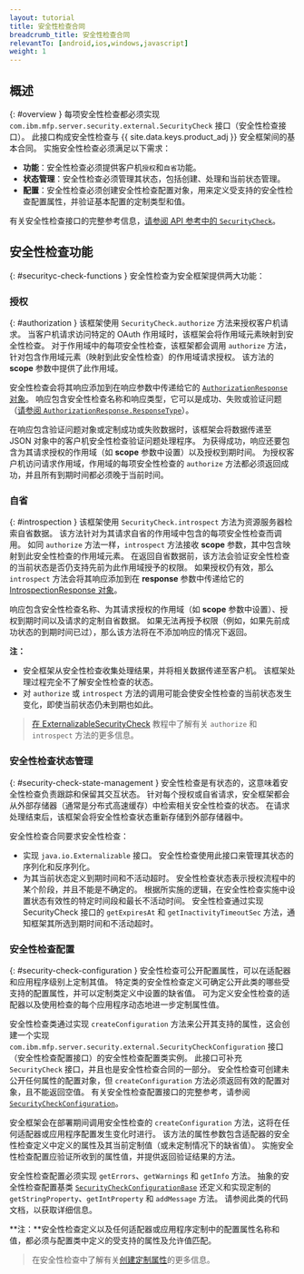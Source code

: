 ```yaml
---
layout: tutorial
title: 安全性检查合同
breadcrumb_title: 安全性检查合同
relevantTo: [android,ios,windows,javascript]
weight: 1
---
```

<!-- NLS_CHARSET=UTF-8 -->
## 概述
{: #overview }
每项安全性检查都必须实现 `com.ibm.mfp.server.security.external.SecurityCheck` 接口（安全性检查接口）。 此接口构成安全性检查与 {{ site.data.keys.product_adj }} 安全框架间的基本合同。 实施安全性检查必须满足以下需求：

* **功能**：安全性检查必须提供客户机`授权`和`自省`功能。
* **状态管理**：安全性检查必须管理其状态，包括创建、处理和当前状态管理。
* **配置**：安全性检查必须创建安全性检查配置对象，用来定义受支持的安全性检查配置属性，并验证基本配置的定制类型和值。

有关安全性检查接口的完整参考信息，[请参阅 API 参考中的 `SecurityCheck`](../../../api/server-side-api/java/)。

## 安全性检查功能
{: #securityc-check-functions }
安全性检查为安全框架提供两大功能：

### 授权
{: #authorization }
该框架使用 `SecurityCheck.authorize` 方法来授权客户机请求。 当客户机请求访问特定的 OAuth 作用域时，该框架会将作用域元素映射到安全性检查。 对于作用域中的每项安全性检查，该框架都会调用 `authorize` 方法，针对包含作用域元素（映射到此安全性检查）的作用域请求授权。 该方法的 **scope** 参数中提供了此作用域。

安全性检查会将其响应添加到在响应参数中传递给它的 [`AuthorizationResponse`对象](../../../api/server-side-api/java/)。 响应包含安全性检查名称和响应类型，它可以是成功、失败或验证问题（[请参阅 `AuthorizationResponse.ResponseType`](../../../api/server-side-api/java/)）。

在响应包含验证问题对象或定制成功或失败数据时，该框架会将数据传递至 JSON 对象中的客户机安全性检查验证问题处理程序。 为获得成功，响应还要包含为其请求授权的作用域（如 **scope** 参数中设置）以及授权到期时间。 为授权客户机访问请求作用域，作用域的每项安全性检查的 `authorize` 方法都必须返回成功，并且所有到期时间都必须晚于当前时间。

### 自省
{: #introspection }
该框架使用 `SecurityCheck.introspect` 方法为资源服务器检索自省数据。 该方法针对为其请求自省的作用域中包含的每项安全性检查而调用。 如同 `authorize` 方法一样，`introspect` 方法接收 **scope** 参数，其中包含映射到此安全性检查的作用域元素。 在返回自省数据前，该方法会验证安全性检查的当前状态是否仍支持先前为此作用域授予的权限。 如果授权仍有效，那么 `introspect` 方法会将其响应添加到在 **response** 参数中传递给它的 [IntrospectionResponse 对象](../../../api/server-side-api/java/)。

响应包含安全性检查名称、为其请求授权的作用域（如 **scope** 参数中设置）、授权到期时间以及请求的定制自省数据。 如果无法再授予权限（例如，如果先前成功状态的到期时间已过），那么该方法将在不添加响应的情况下返回。

**注：**

* 安全框架从安全性检查收集处理结果，并将相关数据传递至客户机。 该框架处理过程完全不了解安全性检查的状态。
* 对 `authorize` 或 `introspect` 方法的调用可能会使安全性检查的当前状态发生变化，即使当前状态仍未到期也如此。

> [在 ExternalizableSecurityCheck](../../externalizable-security-check) 教程中了解有关 `authorize` 和 `introspect` 方法的更多信息。

### 安全性检查状态管理
{: #security-check-state-management }
安全性检查是有状态的，这意味着安全性检查负责跟踪和保留其交互状态。 针对每个授权或自省请求，安全框架都会从外部存储器（通常是分布式高速缓存）中检索相关安全性检查的状态。 在请求处理结束后，该框架会将安全性检查状态重新存储到外部存储器中。

安全性检查合同要求安全性检查：

* 实现 `java.io.Externalizable` 接口。 安全性检查使用此接口来管理其状态的序列化和反序列化。
* 为其当前状态定义到期时间和不活动超时。 安全性检查状态表示授权流程中的某个阶段，并且不能是不确定的。 根据所实施的逻辑，在安全性检查实施中设置状态有效性的特定时间段和最长不活动时间。 安全性检查通过实现 SecurityCheck 接口的 `getExpiresAt` 和 `getInactivityTimeoutSec` 方法，通知框架其所选到期时间和不活动超时。

### 安全性检查配置
{: #security-check-configuration }
安全性检查可公开配置属性，可以在适配器和应用程序级别上定制其值。 特定类的安全性检查定义可确定公开此类的哪些受支持的配置属性，并可以定制类定义中设置的缺省值。 可为定义安全性检查的适配器以及使用检查的每个应用程序动态地进一步定制属性值。

安全性检查类通过实现 `createConfiguration` 方法来公开其支持的属性，这会创建一个实现 `com.ibm.mfp.server.security.external.SecurityCheckConfiguration` 接口（安全性检查配置接口）的安全性检查配置类实例。 此接口可补充 `SecurityCheck` 接口，并且也是安全性检查合同的一部分。 安全性检查可创建未公开任何属性的配置对象，但 `createConfiguration` 方法必须返回有效的配置对象，且不能返回空值。 有关安全性检查配置接口的完整参考，请参阅 [`SecurityCheckConfiguration`](../../../api/server-side-api/java/)。

安全框架会在部署期间调用安全性检查的 `createConfiguration` 方法，这将在任何适配器或应用程序配置发生变化时进行。 该方法的属性参数包含适配器的安全性检查定义中定义的属性及其当前定制值（或未定制情况下的缺省值）。 实施安全性检查配置应验证所收到的属性值，并提供返回验证结果的方法。

安全性检查配置必须实现 `getErrors`、`getWarnings` 和 `getInfo` 方法。 抽象的安全性检查配置基类 [`SecurityCheckConfigurationBase`](../../../api/server-side-api/java/) 还定义和实现定制的 `getStringProperty`、`getIntProperty` 和 `addMessage` 方法。 请参阅此类的代码文档，以获取详细信息。

**注：**安全性检查定义以及任何适配器或应用程序定制中的配置属性名称和值，都必须与配置类中定义的受支持的属性及允许值匹配。

> 在安全性检查中了解有关[创建定制属性](../#security-check-configuration)的更多信息。

